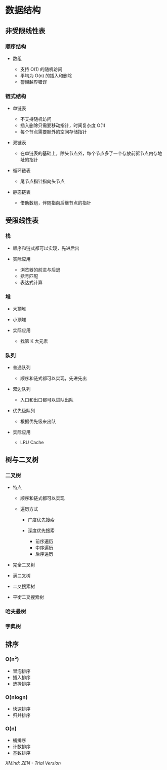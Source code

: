 # 数据结构

## 非受限线性表

### 顺序结构

- 数组

	- 支持 O(1) 的随机访问
	- 平均为 O(n) 的插入和删除
	- 警惕越界错误

### 链式结构

- 单链表

	- 不支持随机访问
	- 插入删除只需要移动指针，时间复杂度 O(1)
	- 每个节点需要额外的空间存储指针

- 双链表

	- 在单链表的基础上，除头节点外，每个节点多了一个存放前驱节点内存地址的指针

- 循环链表

	- 尾节点指针指向头节点

- 静态链表

	- 借助数组，伴随指向后继节点的指针

## 受限线性表

### 栈

- 顺序和链式都可以实现，先进后出
- 实际应用

	- 浏览器的前进与后退
	- 括号匹配
	- 表达式计算

### 堆

- 大顶堆
- 小顶堆
- 实际应用

	- 找第 K 大元素

### 队列

- 普通队列

	- 顺序和链式都可以实现，先进先出

- 双边队列

	- 入口和出口都可以进队出队

- 优先级队列

	- 根据优先级来出队

- 实际应用

	- LRU Cache

## 树与二叉树

### 二叉树

- 特点

	- 顺序和链式都可以实现
	- 遍历方式

		- 广度优先搜索
		- 深度优先搜索

			- 前序遍历
			- 中序遍历
			- 后序遍历

- 完全二叉树
- 满二叉树
- 二叉搜索树
- 平衡二叉搜索树

### 哈夫曼树

### 字典树

## 排序

### O(n²)

- 冒泡排序
- 插入排序
- 选择排序

### O(nlogn)

- 快速排序
- 归并排序

### O(n)

- 桶排序
- 计数排序
- 基数排序

*XMind: ZEN - Trial Version*